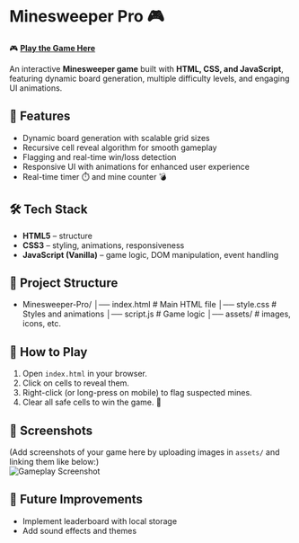 # Minesweeper Pro 🎮

🎮 **[Play the Game Here](https://Prabhanjan-31.github.io/Minesweeper-Pro/)**  

An interactive **Minesweeper game** built with **HTML, CSS, and JavaScript**, featuring dynamic board generation, multiple difficulty levels, and engaging UI animations.

## 🚀 Features
- Dynamic board generation with scalable grid sizes  
- Recursive cell reveal algorithm for smooth gameplay  
- Flagging and real-time win/loss detection  
- Responsive UI with animations for enhanced user experience  
- Real-time timer ⏱️ and mine counter 💣  

## 🛠️ Tech Stack
- **HTML5** – structure  
- **CSS3** – styling, animations, responsiveness  
- **JavaScript (Vanilla)** – game logic, DOM manipulation, event handling  

## 📂 Project Structure
- Minesweeper-Pro/
  │── index.html # Main HTML file
  │── style.css # Styles and animations
  │── script.js # Game logic
  │── assets/ # images, icons, etc.

## 🎯 How to Play
1. Open `index.html` in your browser.  
2. Click on cells to reveal them.  
3. Right-click (or long-press on mobile) to flag suspected mines.  
4. Clear all safe cells to win the game. 🎉  

## 📸 Screenshots
(Add screenshots of your game here by uploading images in `assets/` and linking them like below:)  
![Gameplay Screenshot](assets/screenshot.png)

## 🔮 Future Improvements
- Implement leaderboard with local storage  
- Add sound effects and themes
